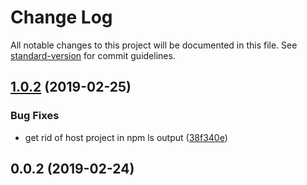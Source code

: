 # Change Log

All notable changes to this project will be documented in this file. See [standard-version](https://github.com/conventional-changelog/standard-version) for commit guidelines.

## [1.0.2](https://github.com/untool/duplitect/compare/v1.0.1...v1.0.2) (2019-02-25)


### Bug Fixes

* get rid of host project in npm ls output ([38f340e](https://github.com/untool/duplitect/commit/38f340e))



<a name="0.0.2"></a>
## 0.0.2 (2019-02-24)
